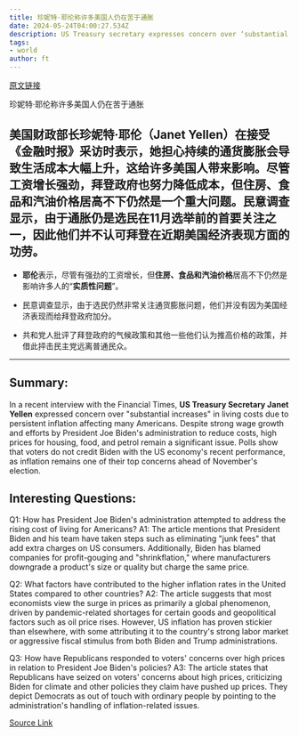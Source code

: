 ```yaml
---
title: 珍妮特·耶伦称许多美国人仍在苦于通胀
date: 2024-05-24T04:00:27.534Z
description: US Treasury secretary expresses concern over ‘substantial’ increases in living costs
tags: 
- world
author: ft
---
```


[原文链接](https://ft.com/content/38935f6b-4f61-4001-84a7-226e52d9a184)

珍妮特·耶伦称许多美国人仍在苦于通胀

## 美国财政部长珍妮特·耶伦（Janet Yellen）在接受《金融时报》采访时表示，她担心持续的通货膨胀会导致生活成本大幅上升，这给许多美国人带来影响。尽管工资增长强劲，拜登政府也努力降低成本，但住房、食品和汽油价格居高不下仍然是一个重大问题。民意调查显示，由于通胀仍是选民在11月选举前的首要关注之一，因此他们并不认可拜登在近期美国经济表现方面的功劳。

- **耶伦**表示，尽管有强劲的工资增长，但**住房、食品和汽油价格**居高不下仍然是影响许多人的“**实质性问题**”。

- 民意调查显示，由于选民仍然非常关注通货膨胀问题，他们并没有因为美国经济表现而给拜登政府加分。

- 共和党人批评了拜登政府的气候政策和其他一些他们认为推高价格的政策，并借此抨击民主党远离普通民众。

---

## Summary:
In a recent interview with the Financial Times, **US Treasury Secretary Janet Yellen** expressed concern over "substantial increases" in living costs due to persistent inflation affecting many Americans. Despite strong wage growth and efforts by President Joe Biden's administration to reduce costs, high prices for housing, food, and petrol remain a significant issue. Polls show that voters do not credit Biden with the US economy's recent performance, as inflation remains one of their top concerns ahead of November's election.

## Interesting Questions:
Q1: How has President Joe Biden's administration attempted to address the rising cost of living for Americans? 
A1: The article mentions that President Biden and his team have taken steps such as eliminating "junk fees" that add extra charges on US consumers. Additionally, Biden has blamed companies for profit-gouging and "shrinkflation," where manufacturers downgrade a product's size or quality but charge the same price.

Q2: What factors have contributed to the higher inflation rates in the United States compared to other countries? 
A2: The article suggests that most economists view the surge in prices as primarily a global phenomenon, driven by pandemic-related shortages for certain goods and geopolitical factors such as oil price rises. However, US inflation has proven stickier than elsewhere, with some attributing it to the country's strong labor market or aggressive fiscal stimulus from both Biden and Trump administrations.

Q3: How have Republicans responded to voters' concerns over high prices in relation to President Joe Biden's policies? 
A3: The article states that Republicans have seized on voters' concerns about high prices, criticizing Biden for climate and other policies they claim have pushed up prices. They depict Democrats as out of touch with ordinary people by pointing to the administration's handling of inflation-related issues.

[Source Link](https://ft.com/content/38935f6b-4f61-4001-84a7-226e52d9a184)

